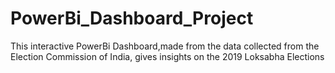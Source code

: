# PowerBi_Dashboard_Project
This interactive PowerBi Dashboard,made from the data collected from the Election Commission of India, gives insights on the 2019 Loksabha Elections
